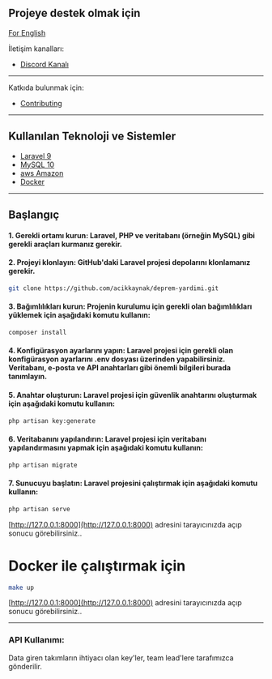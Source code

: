 ## Projeye destek olmak için

[For English](README_ENG.md)

İletişim kanalları:

-   [Discord Kanalı](https://discord.com/invite/itdepremyardim)

---

Katkıda bulunmak için:

-   [Contributing](CONTRIBUTING.md)

---

## Kullanılan Teknoloji ve Sistemler

-   [Laravel 9](https://laravel.com/)
-   [MySQL 10](https://www.mysql.com/)
-   [aws Amazon](https://aws.amazon.com/)
-   [Docker](https://www.docker.com/)

---

## Başlangıç

#### 1. Gerekli ortamı kurun: Laravel, PHP ve veritabanı (örneğin MySQL) gibi gerekli araçları kurmanız gerekir.

#### 2. Projeyi klonlayın: GitHub'daki Laravel projesi depolarını klonlamanız gerekir.

```bash
git clone https://github.com/acikkaynak/deprem-yardimi.git
```

#### 3. Bağımlılıkları kurun: Projenin kurulumu için gerekli olan bağımlılıkları yüklemek için aşağıdaki komutu kullanın:

```bash
composer install
```

#### 4. Konfigürasyon ayarlarını yapın: Laravel projesi için gerekli olan konfigürasyon ayarlarını .env dosyası üzerinden yapabilirsiniz. Veritabanı, e-posta ve API anahtarları gibi önemli bilgileri burada tanımlayın.

#### 5. Anahtar oluşturun: Laravel projesi için güvenlik anahtarını oluşturmak için aşağıdaki komutu kullanın:

```bash
php artisan key:generate
```

#### 6. Veritabanını yapılandırın: Laravel projesi için veritabanı yapılandırmasını yapmak için aşağıdaki komutu kullanın:

```bash
php artisan migrate
```

#### 7. Sunucuyu başlatın: Laravel projesini çalıştırmak için aşağıdaki komutu kullanın:

```bash
php artisan serve
```

[http://127.0.0.1:8000](http://127.0.0.1:8000) adresini tarayıcınızda açıp sonucu görebilirsiniz..

# Docker ile çalıştırmak için

```bash
make up
```

[http://127.0.0.1:8000](http://127.0.0.1:8000) adresini tarayıcınızda açıp sonucu görebilirsiniz..

---

### API Kullanımı:

Data giren takımların ihtiyacı olan key'ler, team lead'lere tarafımızca gönderilir.
